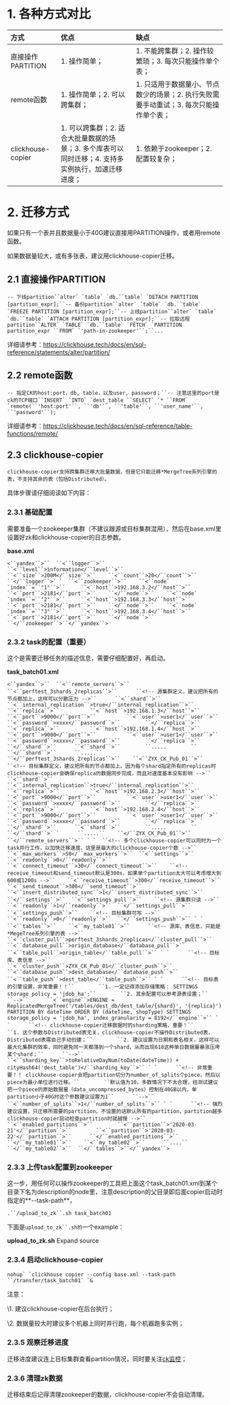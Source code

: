 

# 1. 各种方式对比

| 方式              | 优点                                                         | 缺点                                                         |
| :---------------- | :----------------------------------------------------------- | :----------------------------------------------------------- |
| 直接操作PARTITION | 1. 操作简单；                                                | 1. 不能跨集群；2. 操作较繁琐；3. 每次只能操作单个表；        |
| remote函数        | 1. 操作简单；2. 可以跨集群；                                 | 1. 只适用于数据量小、节点数少的场景；2. 执行失败需要手动重试；3. 每次只能操作单个表； |
| clickhouse-copier | 1. 可以跨集群；2. 适合大批量数据的场景；3. 多个库表可以同时迁移；4. 支持多实例执行，加速迁移进度； | 1. 依赖于zookeeper；2. 配置较复杂；                          |

# 2. 迁移方式



如果只有一个表并且数据量小于40G建议直接用PARTITION操作，或者用remote函数。

如果数据量较大，或有多张表，建议用clickhouse-copier迁移。

## 2.1 直接操作PARTITION

```
-- 下线partition``alter` `table` `db.``table` `DETACH PARTITION [partition_expr];``-- 备份partition``alter` `table` `db.``table` `FREEZE PARTITION [partition_expr];``-- 上线partition``alter` `table` `db.``table` `ATTACH PARTITION [partition_expr];``-- 拉取远程partition``ALTER` `TABLE` `db.``table` `FETCH` `PARTITION partition_expr ``FROM` `'path-in-zookeeper'``;``...
```

详细请参考：https://clickhouse.tech/docs/en/sql-reference/statements/alter/partition/

## 2.2 remote函数

```
-- 指定CK的host:port，db, table，以及user, password；``-- 注意这里的port是ck的TCP端口``INSERT` `INTO` `dest_table ``SELECT` `* ``FROM` `remote(``'host:port'``, ``'db'``, ``'table'``, ``'user_name'``, ``'password'``);
```

详细请参考：https://clickhouse.tech/docs/en/sql-reference/table-functions/remote/

## 2.3 clickhouse-copier

```
clickhouse-copier支持跨集群迁移大批量数据，但是它只能迁移*MergeTree系列引擎的表，不支持其余的表（包括Distributed）。
```

具体步骤请仔细阅读如下内容：

### 2.3.1 基础配置

需要准备一个zookeeper集群（不建议跟源或目标集群混用），然后在base.xml里设置好zk和clickhouse-copier的日志参数。

**base.xml**

```
<``yandex``>``  ``<``logger``>``    ``<``level``>information</``level``>``    ``<``size``>200M</``size``>``    ``<``count``>20</``count``>``  ``</``logger``>` `  ``<``zookeeper``>``    ``<``node` `index``=``"1"``>``     ``<``host``>192.168.3.2</``host``>``     ``<``port``>2181</``port``>``    ``</``node``>``    ``<``node` `index``=``"2"``>``     ``<``host``>192.168.3.3</``host``>``     ``<``port``>2181</``port``>``    ``</``node``>``    ``<``node` `index``=``"3"``>``     ``<``host``>192.168.3.4</``host``>``     ``<``port``>2181</``port``>``    ``</``node``>``  ``</``zookeeper``>``</``yandex``>
```

### 2.3.2 task的配置（重要）

这个是需要迁移任务的描述信息，需要仔细配置好，再启动。

**task_batch01.xml**

```
<``yandex``>``  ``<``remote_servers``>``    ``<``perftest_3shards_2replicas``>``      ``<!-- 源集群定义，建议把所有的节点都加上，这样可以分散压力 -->``      ``<``shard``>``        ``<``internal_replication``>true</``internal_replication``>``        ``<``replica``>``          ``<``host``>192.168.1.3</``host``>``          ``<``port``>9000</``port``>``          ``<``user``>user1</``user``>``          ``<``password``>xxxx</``password``>``        ``</``replica``>``        ``<``replica``>``          ``<``host``>192.168.1.4</``host``>``          ``<``port``>9000</``port``>``          ``<``user``>user1</``user``>``          ``<``password``>xxxx</``password``>``        ``</``replica``>``      ``</``shard``>``      ``<``shard``>``        ``.....        ``      ``</``shard``>``      ``.....``    ``</``perftest_3shards_2replicas``>``    ``<``ZYX_CK_Pub_01``>``      ``<!-- 目标集群定义，建议把所有的节点都加上。因为每个shard指定所有的replicas时clickhouse-copier会确保replica的数据同步完成，而且对速度基本没有影响 -->``      ``<``shard``>``        ``<``internal_replication``>true</``internal_replication``>``        ``<``replica``>``          ``<``host``>192.168.2.3</``host``>``          ``<``port``>9000</``port``>``          ``<``user``>user1</``user``>``          ``<``password``>xxxx</``password``>``        ``</``replica``>``        ``<``replica``>``          ``<``host``>192.168.2.4</``host``>``          ``<``port``>9000</``port``>``          ``<``user``>user1</``user``>``          ``<``password``>xxxx</``password``>``        ``</``replica``>` `      ``</``shard``>``      ``<``shard``>``        ``.....        ``      ``</``shard``>` `      ``.....``    ``</``ZYX_CK_Pub_01``>``  ``</``remote_servers``>`` ` `  ``<!-- 多个clickhouse-copier可以同时为一个task并行工作，以加快迁移速度，这里是最大的clickhouse-copier个数 -->``  ``<``max_workers``>50</``max_workers``>``  ``<``settings``>``    ``<``readonly``>0</``readonly``>``    ``<``connect_timeout``>30</``connect_timeout``>``    ``<!-- receive_timeout和send_timeout默认是300s，如果单个partition太大可以考虑增大到600或1200s -->``    ``<``receive_timeout``>300</``receive_timeout``>``    ``<``send_timeout``>300</``send_timeout``>``    ``<``insert_distributed_sync``>1</``insert_distributed_sync``>``  ``</``settings``>``  ``<``settings_pull``>``    ``<!-- 源集群只读 -->``    ``<``readonly``>1</``readonly``>``  ``</``settings_pull``>``  ``<``settings_push``>``    ``<!-- 目标集群可写 -->``    ``<``readonly``>0</``readonly``>``  ``</``settings_push``>`` ` `  ``<``tables``>``    ``<``my_table01``>``      ``<!-- 源库、表信息，只能是*MegeTree系列引擎的表 -->``      ``<``cluster_pull``>perftest_3shards_2replicas</``cluster_pull``>``      ``<``database_pull``>origin_database</``database_pull``>``      ``<``table_pull``>origin_table</``table_pull``>`` ` `      ``<!-- 目标库、表信息 -->``      ``<``cluster_push``>ZYX_CK_Pub_01</``cluster_push``>``      ``<``database_push``>dest_database</``database_push``>``      ``<``table_push``>dest_table</``table_push``>`` ` `      ``<!-- 目标表的引擎设置，非常重要！！``        ``1. 一定记得添加存储策略： SETTINGS storage_policy = 'jdob_ha';``        ``2. 其余配置可以参考源表设置；``      ``-->``      ``<``engine``>ENGINE = ReplicatedMergeTree('/tables/dest_db/dest_table/{shard}', '{replica}') PARTITION BY dateTime ORDER BY (dateTime, shopType) SETTINGS storage_policy = 'jdob_ha', index_granularity = 8192</``engine``>`` ` `      ``<!-- clickhouse-copier迁移数据时的sharding策略，重要！``        ``1. 这个参数与Distributed表无关，clickhouse-copier不操作Distributed表，Distributed表需自己手动创建；``        ``2. 建议设置为日期和表名相关，这样可以最大化集群的效率，同时避免同一天都落到一个shard，从而出现618这种单日数据量暴涨压垮某个shard；``      ``-->``      ``<``sharding_key``>toRelativeDayNum(toDate(dateTime)) + cityHash64('dest_table')</``sharding_key``>`` ` `      ``<!-- 非常重要！！ clickhouse-copier会把partition切分为number_of_splits个piece，然后以piece为最小单位进行迁移。``        ``默认值为10，多数情况下不太合理，经测试建议把一个piece的原始数据量（data_uncompressed_bytes）控制在40GB以内，单partition小于40G时这个参数建议设置为1``      ``-->``      ``<``number_of_splits``>1</``number_of_splits``>`` ` `      ``<!-- 强烈建议设置，只迁移所需要的partition，不设置的话默认所有的partition，partition越多clickhouse-copier启动检查partition时就越慢 -->``      ``<``enabled_partitions``>``        ``<``partition``>'2020-03-21'</``partition``>``        ``<``partition``>'2020-03-22'</``partition``>``      ``</``enabled_partitions``>``    ``</``my_table01``>``    ``<``my_table02``>``      ``....``    ``</``my_table02``>``  ``</``tables``>``</``yandex``>
```

### 2.3.3 上传task配置到zookeeper

 这一步，用任何可以操作zookeeper的工具把上面这个task_batch01.xml到某个目录下名为description的node里，注意description的父目录即后面copier启动时指定的**--task-path**，

```
.``/upload_to_zk``.sh task_batch01
```

下面是`upload_to_zk``.sh的`一个example：

**upload_to_zk.sh** Expand source

### 2.3.4 启动clickhouse-copier

```
nohup` `clickhouse copier --config base.xml --task-path ``/transfer/task_batch01` `&
```

注意：

\1. 建议clickhouse-copier在后台执行；

\2. 数据量较大时建议多个机器上同时并行跑，每个机器跑多实例；

### 2.3.5 观察迁移进度

迁移进度建议连上目标集群查看partition情况，同时要关注[ck监控](http://baizegra.jd.com/d/HyAPFhiGj/clickhouse-core-baize?orgId=6)；

### 2.3.6 清理zk数据

迁移结束后记得清理zookeeper的数据，clickhouse-copier不会自动清理。